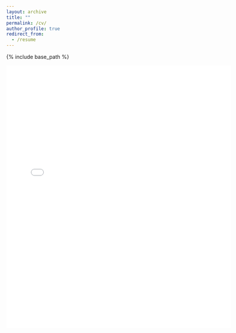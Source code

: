 ```yaml
---
layout: archive
title: ""
permalink: /cv/
author_profile: true
redirect_from:
  - /resume
---
```


{% include base_path %}

<embed src="{{ site.baseurl }}/files/ChengyiLyu_CV.pdf" width="600" height="700" type='application/pdf'> 
